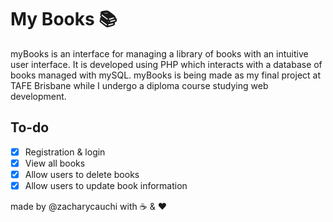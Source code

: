 # **My Books** :books:
myBooks is an interface for managing a library of books with an intuitive user interface. It is developed using PHP which interacts with a database of books managed with mySQL.
myBooks is being made as my final project at TAFE Brisbane while I undergo a diploma course studying web development.

## To-do

- [x] Registration & login
- [x] View all books
- [x] Allow users to delete books
- [x] Allow users to update book information

made by @zacharycauchi with :coffee: & :heart:
